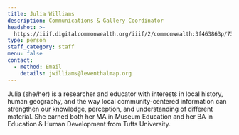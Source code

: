 ```yaml
---
title: Julia Williams
description: Communications & Gallery Coordinator
headshot: >-
  https://iiif.digitalcommonwealth.org/iiif/2/commonwealth:3f463863p/736,6892,514,514/,600/0/default.jpg
type: person
staff_category: staff
menu: false
contact:
  - method: Email
    details: jwilliams@leventhalmap.org
---
```


Julia (she/her) is a researcher and educator with interests in local history, human geography, and the way local community-centered information can strengthen our knowledge, perception, and understanding of different material. She earned both her MA in Museum Education and her BA in Education & Human Development from Tufts University.
